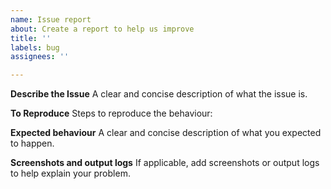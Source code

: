 ```yaml
---
name: Issue report
about: Create a report to help us improve
title: ''
labels: bug
assignees: ''

---
```


**Describe the Issue**
A clear and concise description of what the issue is.

**To Reproduce**
Steps to reproduce the behaviour:

**Expected behaviour**
A clear and concise description of what you expected to happen.

**Screenshots and output logs**
If applicable, add screenshots or output logs to help explain your problem.
